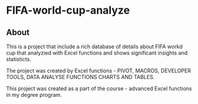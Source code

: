 # FIFA-world-cup-analyze
## About

This is a project that include a rich database of details about FIFA workd cup that analyzied with Excel functions and shows significant insights and statisticts.

The project was created by Excel functions - PIVOT, MACROS, DEVELOPER TOOLS, DATA ANALYSE FUNCTIONS CHARTS AND TABLES.

This project was created as a part of the course - advanced Excel functions in my degree program.
